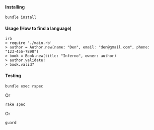 #### Installing
```
bundle install
```

#### Usage (How to find a language)
```
irb
> require './main.rb'
> author = Author.new(name: "Den", email: "den@gmail.com", phone: "123-456-7890")
> book = Book.new(title: "Inferno", owner: author)
> author.validate!
> book.valid?
```

#### Testing
```
bundle exec rspec
```
Or
```
rake spec
```
Or
```
guard
```
